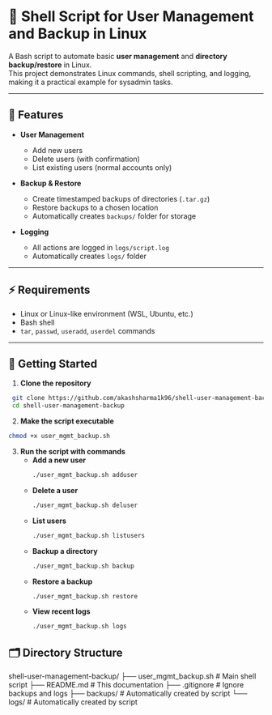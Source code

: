 # 🐚 Shell Script for User Management and Backup in Linux

A Bash script to automate basic **user management** and **directory backup/restore** in Linux.  
This project demonstrates Linux commands, shell scripting, and logging, making it a practical example for sysadmin tasks.

---

## 🔹 Features

- **User Management**
  - Add new users
  - Delete users (with confirmation)
  - List existing users (normal accounts only)

- **Backup & Restore**
  - Create timestamped backups of directories (`.tar.gz`)
  - Restore backups to a chosen location
  - Automatically creates `backups/` folder for storage

- **Logging**
  - All actions are logged in `logs/script.log`
  - Automatically creates `logs/` folder

---

## ⚡ Requirements

- Linux or Linux-like environment (WSL, Ubuntu, etc.)
- Bash shell
- `tar`, `passwd`, `useradd`, `userdel` commands

---

## 🚀 Getting Started

1. **Clone the repository**
```bash
 git clone https://github.com/akashsharma1k96/shell-user-management-backup.git
 cd shell-user-management-backup
```
2. **Make the script executable**
```bash
chmod +x user_mgmt_backup.sh
 ```
   
3. **Run the script with commands**
    * **Add a new user**
      ```bash
      ./user_mgmt_backup.sh adduser
      ```
    * **Delete a user**
      ```bash
      ./user_mgmt_backup.sh deluser
      ```
    * **List users**
      ```bash
      ./user_mgmt_backup.sh listusers
      ```
    * **Backup a directory**
      ```bash
      ./user_mgmt_backup.sh backup
      ```
    * **Restore a backup**
      ```bash
      ./user_mgmt_backup.sh restore
      ```
    * **View recent logs**
      ```bash
      ./user_mgmt_backup.sh logs
      ```
      
## 🗂 Directory Structure
shell-user-management-backup/
├── user_mgmt_backup.sh   # Main shell script
├── README.md             # This documentation
├── .gitignore            # Ignore backups and logs
├── backups/              # Automatically created by script
└── logs/                 # Automatically created by script

